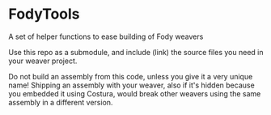 # FodyTools
A set of helper functions to ease building of Fody weavers

Use this repo as a submodule, and include (link) the source files you need in your weaver project.

Do not build an assembly from this code, unless you give it a very unique name! 
Shipping an assembly with your weaver, also if it's hidden because you embedded it using Costura, would break other weavers using the same assembly in a different version.

